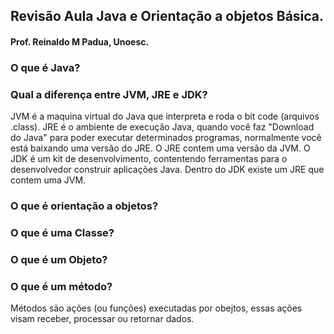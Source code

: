## Revisão Aula Java e Orientação a objetos Básica.
#### Prof. Reinaldo M Padua, Unoesc.

### O que é Java?

### Qual a diferença entre JVM, JRE  e JDK?
JVM é a maquina virtual do Java que interpreta e roda o bit code (arquivos .class).
JRE é o ambiente de execução Java, quando você faz "Download do Java" para poder executar determinados programas, normalmente você está baixando uma versão do JRE. O JRE
contem uma versão da JVM.
O JDK é um kit de desenvolvimento, contentendo ferramentas para o desenvolvedor construir aplicações Java. Dentro do JDK existe um JRE que contem uma JVM.

### O que é orientação a objetos?


### O que é uma Classe?


### O que é um Objeto?


### O que é um método?

 Métodos são ações (ou funções) executadas por obejtos, essas ações visam receber, processar ou retornar dados.



